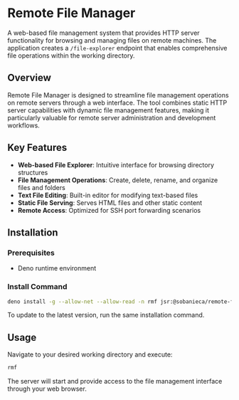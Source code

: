 # Remote File Manager

A web-based file management system that provides HTTP server functionality for
browsing and managing files on remote machines. The application creates a
`/file-explorer` endpoint that enables comprehensive file operations within the
working directory.

## Overview

Remote File Manager is designed to streamline file management operations on
remote servers through a web interface. The tool combines static HTTP server
capabilities with dynamic file management features, making it particularly
valuable for remote server administration and development workflows.

## Key Features

- **Web-based File Explorer**: Intuitive interface for browsing directory
  structures
- **File Management Operations**: Create, delete, rename, and organize files and
  folders
- **Text File Editing**: Built-in editor for modifying text-based files
- **Static File Serving**: Serves HTML files and other static content
- **Remote Access**: Optimized for SSH port forwarding scenarios

## Installation

### Prerequisites

- Deno runtime environment

### Install Command

```bash
deno install -g --allow-net --allow-read -n rmf jsr:@sobanieca/remote-file-manager
```

To update to the latest version, run the same installation command.

## Usage

Navigate to your desired working directory and execute:

```bash
rmf
```

The server will start and provide access to the file management interface
through your web browser.
